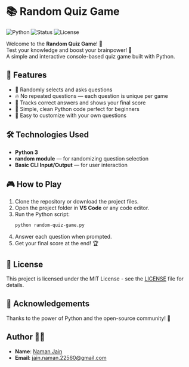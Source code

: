 # 📚 Random Quiz Game

![Python](https://img.shields.io/badge/Python-3.12-blue?logo=python&logoColor=white)
![Status](https://img.shields.io/badge/Status-Improving-yellow)
![License](https://img.shields.io/badge/License-MIT-green)

Welcome to the **Random Quiz Game**! 🎉  
Test your knowledge and boost your brainpower! 🧠  
A simple and interactive console-based quiz game built with Python.

## 🚀 Features
- 🎲 Randomly selects and asks questions
- 🔥 No repeated questions — each question is unique per game
- 📝 Tracks correct answers and shows your final score
- 🧹 Simple, clean Python code perfect for beginners
- 🎯 Easy to customize with your own questions

## 🛠️ Technologies Used
- **Python 3**
- **random module** — for randomizing question selection
- **Basic CLI Input/Output** — for user interaction

## 🎮 How to Play
1. Clone the repository or download the project files.
2. Open the project folder in **VS Code** or any code editor.
3. Run the Python script:
   ```bash
   python random-quiz-game.py 
   ```
4. Answer each question when prompted.
5. Get your final score at the end! 🏆

## 📜 License
This project is licensed under the MIT License - see the [LICENSE](./LICENSE.txt) file for details.

## 🌟 Acknowledgements
Thanks to the power of Python and the open-source community! 🚀

## Author 🙋‍♂️
- **Name**: [Naman Jain](https://github.com/Naman-Jain-2256)
- **Email**: [jain.naman.22560@gmail.com](mailto:jain.naman.22560@gmail.com)








